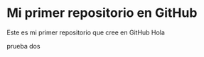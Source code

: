 # Mi primer repositorio en GitHub

Este es mi primer repositorio que cree en GitHub Hola 


prueba dos 